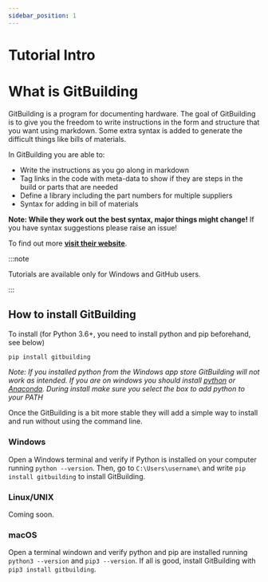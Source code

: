 ```yaml
---
sidebar_position: 1
---
```


# Tutorial Intro

# What is GitBuilding

GitBuilding is a program for documenting hardware. The goal of GitBuilding is to give you the freedom to write instructions in the form and structure that you want using markdown. Some extra syntax is added to generate the difficult things like bills of materials.

In GitBuilding you are able to:

* Write the instructions as you go along in markdown
* Tag links in the code with meta-data to show if they are steps in the build or parts that are needed
* Define a library including the part numbers for multiple suppliers
* Syntax for adding in bill of materials

**Note: While they work out the best syntax, major things might change!** If you have syntax suggestions please raise an issue!

To find out more [**visit their website**](https://gitbuilding.io/).

:::note

Tutorials are available only for Windows and GitHub users.  

:::


## How to install GitBuilding

To install (for Python 3.6+, you need to install python and pip beforehand, see below)

```bash
pip install gitbuilding
```
*Note: If you installed python from the Windows app store GitBuilding will not work as intended. If you are on windows you should install [python](https://www.python.org/downloads/) or [Anaconda](https://www.anaconda.com/distribution/). During install make sure you select the box to add python to your PATH*

Once the GitBuilding is a bit more stable they will add a simple way to install and run without using the command line.

### Windows

Open a Windows terminal and verify if Python is installed on your computer running `python --version`. Then, go to `C:\Users\username\` and write `pip install gitbuilding` to install GitBuilding. 

### Linux/UNIX

Coming soon.

### macOS

Open a terminal windown and verify python and pip are installed running `python3 --version` and `pip3 --version`.
If all is good, install GitBuilding with `pip3 install gitbuilding`.
